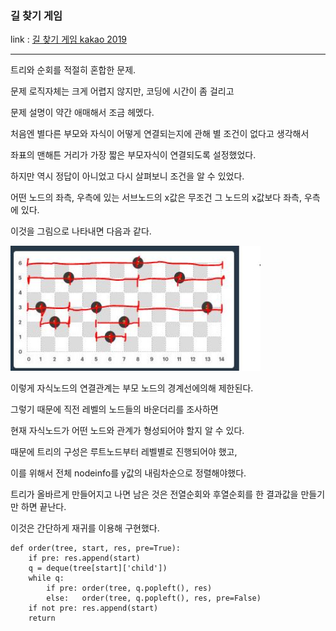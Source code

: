 ### 길 찾기 게임
link : [길 찾기 게임 kakao 2019](https://programmers.co.kr/learn/courses/30/lessons/42892/)

-----------------------------------

트리와 순회를 적절히 혼합한 문제.

문제 로직자체는 크게 어렵지 않지만, 코딩에 시간이 좀 걸리고

문제 설명이 약간 애매해서 조금 헤멨다.

처음엔 별다른 부모와 자식이 어떻게 연결되는지에 관해 별 조건이 없다고 생각해서

좌표의 맨해튼 거리가 가장 짧은 부모자식이 연결되도록 설정했었다.

하지만 역시 정답이 아니었고 다시 살펴보니 조건을 알 수 있었다.

어떤 노드의 좌측, 우측에 있는 서브노드의 x값은 무조건 그 노드의 x값보다 좌측, 우측에 있다.

이것을 그림으로 나타내면 다음과 같다.

<img src="./img/001.jpg" width="400" height="200"/>

이렇게 자식노드의 연결관계는 부모 노드의 경계선에의해 제한된다.

그렇기 때문에 직전 레벨의 노드들의 바운더리를 조사하면

현재 자식노드가 어떤 노드와 관계가 형성되어야 할지 알 수 있다.

때문에 트리의 구성은 루트노드부터 레벨별로 진행되어야 했고,

이를 위해서 전체 nodeinfo를 y값의 내림차순으로 정렬해야했다.

트리가 올바르게 만들어지고 나면 남은 것은 전열순회와 후열순회를 한 결과값을 만들기만 하면 끝난다.

이것은 간단하게 재귀를 이용해 구현했다.

    def order(tree, start, res, pre=True):
        if pre: res.append(start)
        q = deque(tree[start]['child'])
        while q:
            if pre: order(tree, q.popleft(), res)
            else:   order(tree, q.popleft(), res, pre=False)
        if not pre: res.append(start)
        return